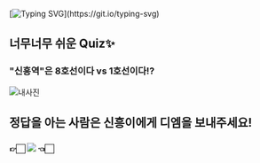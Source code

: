 [![Typing SVG](https://readme-typing-svg.herokuapp.com?color=FF3399&size=20&multiline=true&width=600&height=30&lines=Hello+I'm+SinHeung!)](https://git.io/typing-svg)

## 너무너무 쉬운 Quiz✨
### "신흥역"은 8호선이다 vs 1호선이다!? 

  
![내사진](https://user-images.githubusercontent.com/80873447/168865047-c7d0dcde-6ce2-48c9-bb20-59dbf6e01e97.png)


## 정답을 아는 사람은 신흥이에게 디엠을 보내주세요!
### 👉🏻 <a href="https://www.instagram.com/hlneung/"><img src="https://img.shields.io/badge/Instagram-E4405F?style=flat-square&logo=Instagram&logoColor=white&link=https://www.instagram.com/hlneung/"/></a> 👈🏻
</p>
